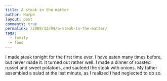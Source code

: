 ```yaml
---
title: A steak in the matter
author: Harpo
layout: post
comments: true
permalink: /2008/12/04/a-steak-in-the-matter/
tags:
  - family
  - food
---
```

I made steak tonight for the first time ever. I have eaten many times before, but never made it. It turned out rather well. I made a dinner of roasted russet and sweet potatoes, and sauteéd the steak with onions. My father assembled a salad at the last minute, as I realized I had neglected to do so.